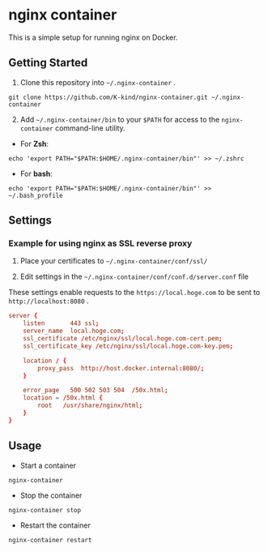 # nginx container
This is a simple setup for running nginx on Docker.

## Getting Started
1. Clone this repository into `~/.nginx-container` .

```
git clone https://github.com/K-kind/nginx-container.git ~/.nginx-container
```

2. Add `~/.nginx-container/bin` to your `$PATH` for access to the `nginx-container` command-line utility.
  - For **Zsh**:

  ```
  echo 'export PATH="$PATH:$HOME/.nginx-container/bin"' >> ~/.zshrc
  ```

  - For **bash**:

  ```
  echo 'export PATH="$PATH:$HOME/.nginx-container/bin"' >> ~/.bash_profile
  ```

## Settings

### Example for using nginx as SSL reverse proxy

1. Place your certificates to `~/.nginx-container/conf/ssl/`

2. Edit settings in the `~/.nginx-container/conf/conf.d/server.conf` file

These settings enable requests to the `https://local.hoge.com` to be sent to `http://localhost:8080` .

```conf
server {
    listen       443 ssl;
    server_name  local.hoge.com;
    ssl_certificate /etc/nginx/ssl/local.hoge.com-cert.pem;
    ssl_certificate_key /etc/nginx/ssl/local.hoge.com-key.pem;

    location / {
        proxy_pass  http://host.docker.internal:8080/;
    }

    error_page   500 502 503 504  /50x.html;
    location = /50x.html {
        root   /usr/share/nginx/html;
    }
}
```

## Usage
- Start a container

```
nginx-container
```

- Stop the container

```
nginx-container stop
```

- Restart the container

```
nginx-container restart
```
